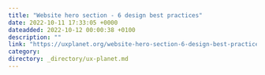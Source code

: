 ```yaml
---
title: "Website hero section - 6 design best practices"
date: 2022-10-11 17:33:05 +0000
dateadded: 2022-10-12 00:00:38 +0100
description: ""
link: "https://uxplanet.org/website-hero-section-6-design-best-practices-6fe14447753?source=rss----819cc2aaeee0---4"
category:
directory: _directory/ux-planet.md
---
```

